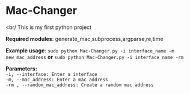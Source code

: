 # Mac-Changer 
<br/
This is my first python project

**Required modules**: generate_mac,subprocess,argparse,re,time

**Example usage**: `sudo python Mac-Changer.py -i interface_name -m new_mac_address` **or** `sudo python Mac-Changer.py -i interface_name -rm`

**Parameters:**<br>
`-i, --interface: Enter a interface`<br>
`-m, --mac_address: Enter a mac address`<br>
`-rm , --random_mac_address: Create a random mac address`<br>
